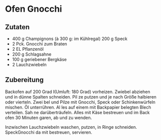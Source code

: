 # Ofen Gnocchi

## Zutaten

- 400 g Champignons (à 300 g: im Kühlregal) 200 g Speck
- 2 Pck. Gnocchi zum Braten
- 2 EL Pflanzenöl
- 200 g Schlagsahne
- 100 g geriebener Bergkäse
- 2 Lauchzwiebeln

## Zubereitung

Backofen auf 200 Grad I(Umluft: 180 Grad) vorheizen. Zwiebel abziehen und in dünne Spalten schneiden. Pil ze putzen und je nach Größe halbieren oder vierteln. Zwei bel und Pilze mit Gnocchi, Speck oder Schinkenwürfeln mischen. Öl unterrühren. Al les auf einem mit Backpapier belegten Blech verteilen. Sah ne darüberträufeln. Alles mit Käse bestreuen und im Back ofen 30 Minuten garen, ab und zu wenden.

Inzwischen Lauchzwiebeln waschen, putzen, in Ringe schneiden. SpeckGnocchi da mit bestreuen, servieren.
